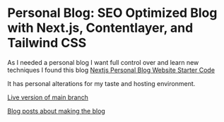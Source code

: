 # Personal Blog: SEO Optimized Blog with Next.js, Contentlayer, and Tailwind CSS

As I needed a personal blog I want full control over and learn new techniques I found this blog
[Nextjs Personal Blog Website Starter Code](https://github.com/codebucks27/Nextjs-contentlayer-blog)

It has personal alterations for my taste and hosting environment.

[Live version of main branch](https://blog.montali.nl)

[Blog posts about making the blog](https://blog.montali.nl/category/blog)
